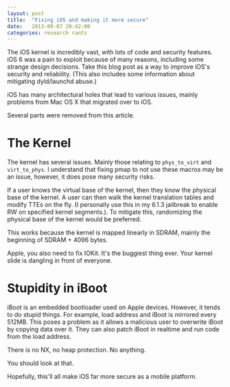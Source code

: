 ```yaml
---
layout: post
title:  "Fixing iOS and making it more secure"
date:   2013-09-07 20:42:00
categories: research rants
---
```


The iOS kernel is incredibly vast, with lots of code and security features. iOS 6 was a pain to exploit because 
of many reasons, including some strange design decisions. Take this blog post as a way to improve iOS's security
and reliability. (This also includes some information about mitigating dyld/launchd abuse.)

iOS has many architectural holes that lead to various issues, mainly problems from Mac OS X that migrated
over to iOS.

Several parts were removed from this article.

The Kernel
==========

The kernel has several issues. Mainly those relating to `phys_to_virt` and `virt_to_phys`. I understand that fixing pmap
to not use these macros may be an issue, however, it does pose many security risks.

If a user knows the virtual base of the kernel, then they know the physical base of the kernel. A user can then walk 
the kernel translation tables and modify TTEs on the fly. (I personally use this in my 6.1.3 jailbreak to enable RW on 
specified kernel segments.). To mitigate this, randomizing the physical base of the kernel would be preferred. 

This works because the kernel is mapped linearly in SDRAM, mainly the beginning of SDRAM + 4096 bytes.

Apple, you also need to fix IOKit. It's the buggiest thing ever. Your kernel slide is dangling in front of everyone.

Stupidity in iBoot
==================

iBoot is an embedded bootloader used on Apple devices. However, it tends to do stupid things. For example,
load address and iBoot is mirrored every 512MB. This poses a problem as it allows a malicious user to overwrite
iBoot by copying data over it. They can also patch iBoot in realtime and run code from the load address.

There is no NX, no heap protection. No anything.

You should look at that.

Hopefully, this'll all make iOS far more secure as a mobile platform.

